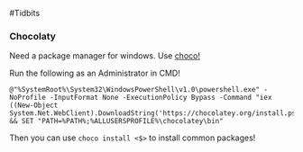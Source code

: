 #Tidbits

### Chocolaty
Need a package manager for windows. Use [choco!](https://chocolatey.org/)

Run the following as an Administrator in CMD!

    @"%SystemRoot%\System32\WindowsPowerShell\v1.0\powershell.exe" -NoProfile -InputFormat None -ExecutionPolicy Bypass -Command "iex ((New-Object System.Net.WebClient).DownloadString('https://chocolatey.org/install.ps1'))" && SET "PATH=%PATH%;%ALLUSERSPROFILE%\chocolatey\bin"

Then you can use ```` choco install <$> ```` to install common packages!

